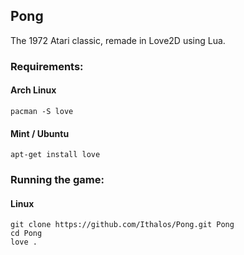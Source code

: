 ## Pong
The 1972 Atari classic, remade in Love2D using Lua.

### Requirements:
#### Arch Linux
```
pacman -S love
```
#### Mint / Ubuntu
```
apt-get install love
```

### Running the game:
#### Linux
```
git clone https://github.com/Ithalos/Pong.git Pong
cd Pong
love .
```

